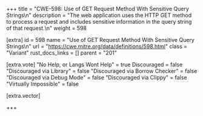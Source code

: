 +++
title = "CWE-598: Use of GET Request Method With Sensitive Query Strings\n"
description = "The web application uses the HTTP GET method to process a request and includes sensitive information in the query string of that request.\n"
weight = 598

[extra]
id = 598
name = "Use of GET Request Method With Sensitive Query Strings\n"
url = "https://cwe.mitre.org/data/definitions/598.html"
class = "Variant"
rust_docs_links = []
parent = "201"

[extra.vote]
"No Help, or Langs Wont Help" = true
Discouraged = false
"Discouraged via Library" = false
"Discouraged via Borrow Checker" = false
"Discouraged via Debug Mode" = false
"Discouraged via Clippy" = false
"Virtually Impossible" = false

[extra.vector]

+++